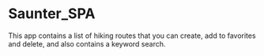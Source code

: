 # Saunter_SPA
This app contains a list of hiking routes that you can create, add to favorites and delete, and also contains a keyword search.
